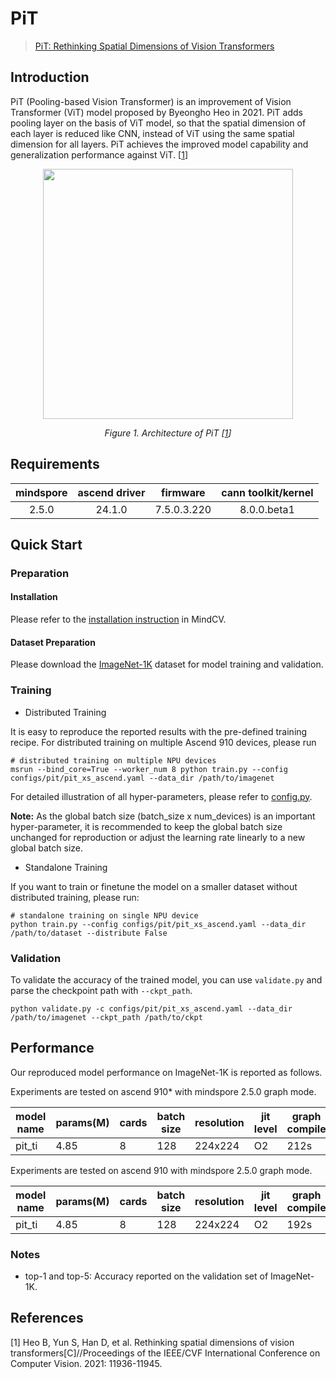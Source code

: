 # PiT
> [PiT: Rethinking Spatial Dimensions of Vision Transformers](https://arxiv.org/abs/2103.16302v2)

## Introduction

PiT (Pooling-based Vision Transformer) is an improvement of Vision Transformer (ViT) model proposed by Byeongho Heo in 2021. PiT adds pooling layer on the basis of ViT model, so that the spatial dimension of each layer is reduced like CNN, instead of ViT using the same spatial dimension for all layers. PiT achieves the improved model capability and generalization performance against ViT. [[1](#references)]


<p align="center">
  <img src="https://user-images.githubusercontent.com/37565353/215304821-efaf99ad-12ba-4020-90a3-5897247f9368.png" width=400 />

</p>
<p align="center">
  <em>Figure 1. Architecture of PiT [<a href="#references">1</a>] </em>
</p>

## Requirements
| mindspore | ascend driver |  firmware   | cann toolkit/kernel |
| :-------: | :-----------: | :---------: | :-----------------: |
|   2.5.0   |   24.1.0      | 7.5.0.3.220 |     8.0.0.beta1     |



## Quick Start

### Preparation

#### Installation
Please refer to the [installation instruction](https://mindspore-lab.github.io/mindcv/installation/) in MindCV.

#### Dataset Preparation
Please download the [ImageNet-1K](https://www.image-net.org/challenges/LSVRC/2012/index.php) dataset for model training and validation.

### Training

* Distributed Training

It is easy to reproduce the reported results with the pre-defined training recipe. For distributed training on multiple Ascend 910 devices, please run

```shell
# distributed training on multiple NPU devices
msrun --bind_core=True --worker_num 8 python train.py --config configs/pit/pit_xs_ascend.yaml --data_dir /path/to/imagenet
```




For detailed illustration of all hyper-parameters, please refer to [config.py](https://github.com/mindspore-lab/mindcv/blob/main/config.py).

**Note:**  As the global batch size  (batch_size x num_devices) is an important hyper-parameter, it is recommended to keep the global batch size unchanged for reproduction or adjust the learning rate linearly to a new global batch size.

* Standalone Training

If you want to train or finetune the model on a smaller dataset without distributed training, please run:

```shell
# standalone training on single NPU device
python train.py --config configs/pit/pit_xs_ascend.yaml --data_dir /path/to/dataset --distribute False
```

### Validation

To validate the accuracy of the trained model, you can use `validate.py` and parse the checkpoint path with `--ckpt_path`.

```shell
python validate.py -c configs/pit/pit_xs_ascend.yaml --data_dir /path/to/imagenet --ckpt_path /path/to/ckpt
```

## Performance

Our reproduced model performance on ImageNet-1K is reported as follows.

Experiments are tested on ascend 910* with mindspore 2.5.0 graph mode.




| model name | params(M) | cards | batch size | resolution | jit level | graph compile | ms/step | img/s   | acc@top1 | acc@top5 | recipe                                                                                   | weight                                                                                          |
| ---------- | --------- | ----- | ---------- | ---------- | --------- | ------------- | ------- | ------- | -------- | -------- | ---------------------------------------------------------------------------------------- | ----------------------------------------------------------------------------------------------- |
| pit_ti     | 4.85      | 8     | 128        | 224x224    | O2        | 212s          | 266.47  | 3842.83 | 73.26    | 91.57    | [yaml](https://github.com/mindspore-lab/mindcv/blob/main/configs/pit/pit_ti_ascend.yaml) | [weights](https://download-mindspore.osinfra.cn/toolkits/mindcv/pit/pit_ti-33466a0d-910v2.ckpt) |




Experiments are tested on ascend 910 with mindspore 2.5.0 graph mode.




| model name | params(M) | cards | batch size | resolution | jit level | graph compile | ms/step | img/s   | acc@top1 | acc@top5 | recipe                                                                                   | weight                                                                            |
| ---------- | --------- | ----- | ---------- | ---------- | --------- | ------------- | ------- | ------- | -------- | -------- | ---------------------------------------------------------------------------------------- | --------------------------------------------------------------------------------- |
| pit_ti     | 4.85      | 8     | 128        | 224x224    | O2        | 192s          | 271.50  | 3771.64 | 72.96    | 91.33    | [yaml](https://github.com/mindspore-lab/mindcv/blob/main/configs/pit/pit_ti_ascend.yaml) | [weights](https://download.mindspore.cn/toolkits/mindcv/pit/pit_ti-e647a593.ckpt) |




### Notes
- top-1 and top-5: Accuracy reported on the validation set of ImageNet-1K.


## References

[1] Heo B, Yun S, Han D, et al. Rethinking spatial dimensions of vision transformers[C]//Proceedings of the IEEE/CVF International Conference on Computer Vision. 2021: 11936-11945.
